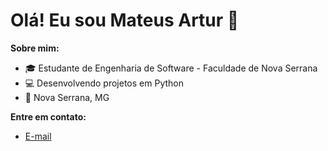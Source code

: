 # Olá! Eu sou Mateus Artur 👋

**Sobre mim:**
- 🎓 Estudante de Engenharia de Software - Faculdade de Nova Serrana
- 💻 Desenvolvendo projetos em Python
- 📍 Nova Serrana, MG

**Entre em contato:**
- [E-mail](mateus2002ns@gmail.com)
